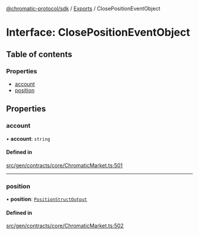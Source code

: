 [@chromatic-protocol/sdk](../README.md) / [Exports](../modules.md) / ClosePositionEventObject

# Interface: ClosePositionEventObject

## Table of contents

### Properties

- [account](ClosePositionEventObject.md#account)
- [position](ClosePositionEventObject.md#position)

## Properties

### account

• **account**: `string`

#### Defined in

[src/gen/contracts/core/ChromaticMarket.ts:501](https://github.com/chromatic-protocol/sdk/blob/11a9f76/src/gen/contracts/core/ChromaticMarket.ts#L501)

___

### position

• **position**: [`PositionStructOutput`](../modules.md#positionstructoutput)

#### Defined in

[src/gen/contracts/core/ChromaticMarket.ts:502](https://github.com/chromatic-protocol/sdk/blob/11a9f76/src/gen/contracts/core/ChromaticMarket.ts#L502)
